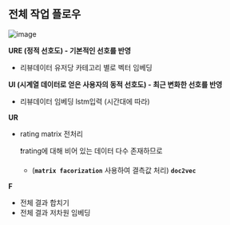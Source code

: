 ## 전체 작업 플로우

![image](https://github.com/user-attachments/assets/4d82eaa7-5aaa-4900-b2a2-20ef97c1e333)

**URE (정적 선호도) - 기본적인 선호를 반영**

- 리뷰데이터 유저당 카테고리 별로 벡터 임베딩

**UI (시계열 데이터로 얻은 사용자의 동적 선호도) - 최근 변화한 선호를 반영**

- 리뷰데이터 임베딩 lstm입력 (시간대에 따라)

**UR**

- rating matrix 전처리
    
    ❗rating에 대해 비어 있는 데이터 다수 존재하므로
    
    - (**`matrix facorization`** 사용하여 결측값 처리) **`doc2vec`**

**F**

- 전체 결과 합치기
- 전체 결과 저차원 임베딩
